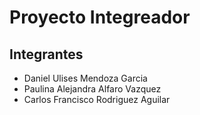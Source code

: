 # Proyecto Integreador
## Integrantes
- Daniel Ulises Mendoza Garcia
- Paulina Alejandra Alfaro Vazquez
- Carlos Francisco Rodriguez Aguilar
